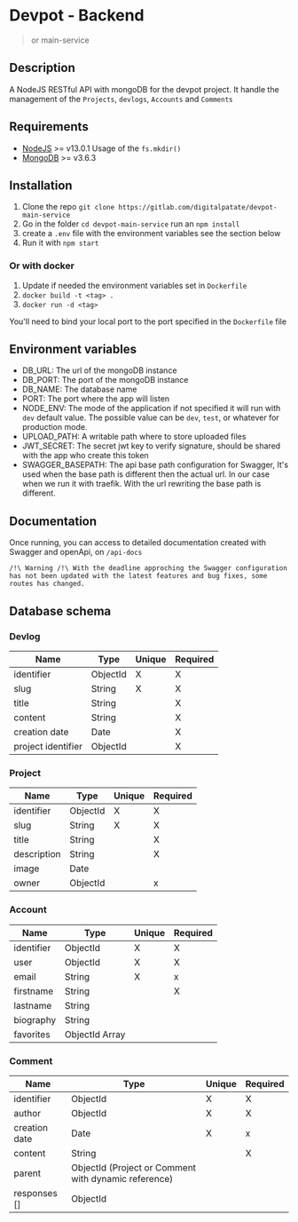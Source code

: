 # Devpot - Backend

> or main-service

## Description

A NodeJS RESTful API with mongoDB for the devpot project.
It handle the management of the `Projects`,  `devlogs`, `Accounts` and `Comments` 

## Requirements

- [NodeJS](https://nodejs.org/en/) >= v13.0.1
   Usage of the `fs.mkdir()`
- [MongoDB](https://docs.mongodb.com/manual/installation/) >= v3.6.3

## Installation

1. Clone the repo `git clone https://gitlab.com/digitalpatate/devpot-main-service`
2. Go in the folder `cd devpot-main-service` run an `npm install`
3. create a `.env` file with the environment variables see the section below
4. Run it with `npm start`

### Or with docker

1. Update if needed the environment variables set in `Dockerfile`
2. `docker build -t <tag> .`
3. `docker run -d <tag> `

You'll need to bind your local port to the port specified in the `Dockerfile` file 

## Environment variables

- DB_URL: The url of the mongoDB instance
- DB_PORT: The port of the mongoDB instance
- DB_NAME: The database name
- PORT: The port where the app will listen
- NODE_ENV: The mode of the application if not specified it will run with `dev` default  value. The possible value can be `dev`, `test`, or whatever for production mode.
- UPLOAD_PATH: A writable path where to store uploaded files
- JWT_SECRET: The secret jwt key to verify signature, should be shared with the app who create this token 
- SWAGGER_BASEPATH: The api base path configuration for Swagger, It's used when the base path is different then the actual url. In our case when we run it with traefik. With the url rewriting the base path is different.


## Documentation

Once running, you can access to detailed documentation created with Swagger and openApi, on `/api-docs`

```
/!\ Warning /!\ With the deadline approching the Swagger configuration has not been updated with the latest features and bug fixes, some routes has changed.
```

## Database schema

### Devlog

| Name               | Type     | Unique | Required |
| ------------------ | -------- | ------ | -------- |
| identifier         | ObjectId | X      | X        |
| slug               | String   | X      | X        |
| title              | String   |        | X        |
| content            | String   |        | X        |
| creation date      | Date     |        | X        |
| project identifier | ObjectId |        | X        |

### Project

| Name        | Type     | Unique | Required |
| ----------- | -------- | ------ | -------- |
| identifier  | ObjectId | X      | X        |
| slug        | String   | X      | X        |
| title       | String   |        | X        |
| description | String   |        | X        |
| image       | Date     |        |          |
| owner       | ObjectId |        | x        |

### Account

| Name       | Type           | Unique | Required |
| ---------- | -------------- | ------ | -------- |
| identifier | ObjectId       | X      | X        |
| user       | ObjectId       | X      | X        |
| email      | String         | X      | x        |
| firstname  | String         |        | X        |
| lastname   | String         |        |          |
| biography  | String         |        |          |
| favorites  | ObjectId Array |        |          |

### Comment


| Name          | Type                                                 | Unique | Required |
| ------------- | ---------------------------------------------------- | ------ | -------- |
| identifier    | ObjectId                                             | X      | X        |
| author        | ObjectId                                             | X      | X        |
| creation date | Date                                                 | X      | x        |
| content       | String                                               |        | X        |
| parent        | ObjectId (Project or Comment with dynamic reference) |        |          |
| responses []  | ObjectId                                             |        |          |